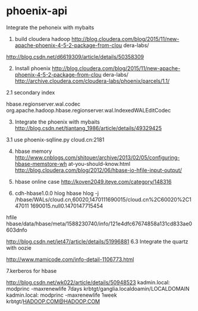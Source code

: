 # phoenix-api
Integrate the pehoneix with mybaits
1. build cloudera hadoop
http://blog.cloudera.com/blog/2015/11/new-apache-phoenix-4-5-2-package-from-clou
dera-labs/

http://blog.csdn.net/d6619309/article/details/50358309

2. Install phoenix
http://blog.cloudera.com/blog/2015/11/new-apache-phoenix-4-5-2-package-from-clou
dera-labs/
http://archive.cloudera.com/cloudera-labs/phoenix/parcels/1.1/

2.1 secondary index
	
<property>
 <name>hbase.regionserver.wal.codec</name>
 <value>org.apache.hadoop.hbase.regionserver.wal.IndexedWALEditCodec</value>
</property>

3. Integrate the phoenix with mybaits
http://blog.csdn.net/tiantang_1986/article/details/49329425

3.1 use 
phoenix-sqlline.py cloud.cn:2181

4. hbase memory
http://www.cnblogs.com/shitouer/archive/2013/02/05/configuring-hbase-memstore-wh
at-you-should-know.html
http://blog.cloudera.com/blog/2012/06/hbase-io-hfile-input-output/

5. hbase online case
http://koven2049.iteye.com/category/148316

6. cdh-hbase1.0.0
hlog
hbase hlog -j /hbase/WALs/cloud.cn,60020,1470111690015/cloud.cn%2C60020%2C147011
1690015.null0.1470147715454

hfile
hbase/data/hbase/meta/1588230740/info/121e4dfc67674858a131cd833ae0603dnfo

http://blog.csdn.net/jet47/article/details/51996881
6.3 Integrate the quartz with oozie

http://www.mamicode.com/info-detail-1106773.html

7.kerberos for hbase

http://blog.csdn.net/wk022/article/details/50948523
kadmin.local: modprinc -maxrenewlife 7days krbtgt/ganglia.localdoamin/LOCALDOMAIN
kadmin.local: modprinc -maxrenewlife 1week krbtgt/HADOOP.COM@HADOOP.COM
